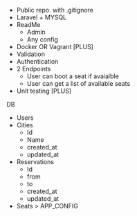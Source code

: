 -   Public repo. with .gitignore
-   Laravel + MYSQL
-   ReadMe
    -   Admin
    -   Any config
-   Docker OR Vagrant [PLUS]
-   Validation
-   Authentication
-   2 Endpoints
    -   User can boot a seat if avaialble
    -   User can get a list of available seats
-   Unit testing [PLUS]

DB

-   Users
-   Cities
    -   Id
    -   Name
    -   created_at
    -   updated_at
-   Reservations
    -   Id
    -   from
    -   to
    -   created_at
    -   updated_at
-   Seats > APP_CONFIG
